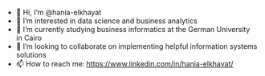 - 👋 Hi, I’m @hania-elkhayat
- 👀 I’m interested in data science and business analytics
- 🌱 I’m currently studying business informatics at the German University in Cairo
- 💞️ I’m looking to collaborate on implementing helpful information systems solutions
- 📫 How to reach me: https://www.linkedin.com/in/hania-elkhayat/

<!---
hania-elkhayat/hania-elkhayat is a ✨ special ✨ repository because its `README.md` (this file) appears on your GitHub profile.
You can click the Preview link to take a look at your changes.
--->
